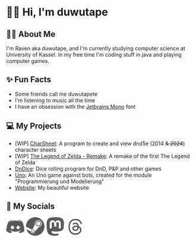 # 👋🏻 Hi, I'm duwutape

## 🙋🏻 About Me
I'm Raven aka duwutape, and I'm currently studying computer science at University of Kassel. 
In my free time I'm coding stuff in java and playing computer games.

## ✨ Fun Facts
- Some friends call me duwutapete
- I'm listening to music all the time
- I have an obsession with the [Jetbrains Mono](https://www.jetbrains.com/lp/mono/) font

## 💻 My Projects
- [WIP] [CharSheet](https://github.com/duwutape/CharSheet): A program to create and view dnd5e (2014 ~~& 2024~~) character sheets
- [WIP] [The Legend of Zelda - Remake](https://github.com/Duwutape/tloz_remake): A remake of the first The Legend of Zelda
- [DnDice](https://github.com/Duwutape/DnDice): Dice rolling program for DnD, P&P and other games
- [Uno](https://github.com/Duwutape/UNO_Uni): An Uno game against bots, created for the module "Programmierung und Modelierung"
- [Website](https://duwutape.github.io/homepage.html): My beautiful website

## 📲 My Socials

[<img src="res/discord.png" height="50px" alt="discord" title="Discord">](https://discordapp.com/users/489439348924612608)
[<img src="res/steam.png" height="50px" alt="steam" title="Steam">](https://steamcommunity.com/id/dafamasa)
[<img src="res/mastodon.png" height="50px" alt="mastodon" title="Mastodon">](https://tech.lgbt/@raven_lgh)
[<img src="res/threads.png" height="50px" alt="threads" title="Threads">](https://www.threads.net/@duwutape)